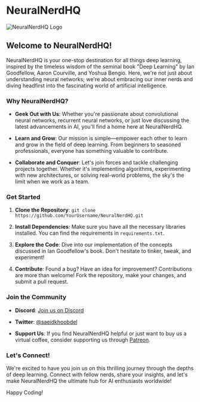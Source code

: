 # NeuralNerdHQ

![NeuralNerdHQ Logo](https://your-image-url.com)

## Welcome to NeuralNerdHQ!

NeuralNerdHQ is your one-stop destination for all things deep learning, inspired by the timeless wisdom of the seminal book "Deep Learning" by Ian Goodfellow, Aaron Courville, and Yoshua Bengio. Here, we're not just about understanding neural networks; we're about embracing our inner nerds and diving headfirst into the fascinating world of artificial intelligence.

### Why NeuralNerdHQ?

- **Geek Out with Us**: Whether you're passionate about convolutional neural networks, recurrent neural networks, or just love discussing the latest advancements in AI, you'll find a home here at NeuralNerdHQ.
  
- **Learn and Grow**: Our mission is simple—empower each other to learn and grow in the field of deep learning. From beginners to seasoned professionals, everyone has something valuable to contribute.
  
- **Collaborate and Conquer**: Let's join forces and tackle challenging projects together. Whether it's implementing algorithms, experimenting with new architectures, or solving real-world problems, the sky's the limit when we work as a team.

### Get Started

1. **Clone the Repository**: `git clone https://github.com/YourUsername/NeuralNerdHQ.git`
  
2. **Install Dependencies**: Make sure you have all the necessary libraries installed. You can find the requirements in `requirements.txt`.
  
3. **Explore the Code**: Dive into our implementation of the concepts discussed in Ian Goodfellow's book. Don't hesitate to tinker, tweak, and experiment!
  
4. **Contribute**: Found a bug? Have an idea for improvement? Contributions are more than welcome! Fork the repository, make your changes, and submit a pull request.

### Join the Community

- **Discord**: [Join us on Discord](https://discord.com/invite/saeidkhoobdel)
  
- **Twitter**: [@saeidkhoobdel](https://twitter.com/saeidkhoobdel)
  
- **Support Us**: If you find NeuralNerdHQ helpful or just want to buy us a virtual coffee, consider supporting us through [Patreon](https://www.patreon.com/saeidkhoobdel).

### Let's Connect!

We're excited to have you join us on this thrilling journey through the depths of deep learning. Connect with fellow nerds, share your insights, and let's make NeuralNerdHQ the ultimate hub for AI enthusiasts worldwide!

Happy Coding!
